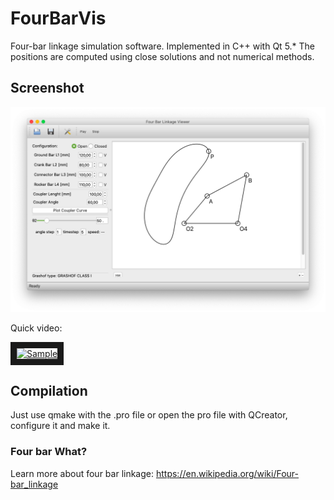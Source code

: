 # FourBarVis
Four-bar linkage simulation software. Implemented in C++ with Qt 5.*
The positions are computed using close solutions and not numerical methods. 


## Screenshot
![Screenshot1 screenshot](/resources/screenshot1.png)

Quick video:

<a href="http://www.youtube.com/watch?feature=player_embedded&v=qHLCWlnK5pc
" target="_blank"><img src="http://img.youtube.com/vi/qHLCWlnK5pc/0.jpg" 
alt="Sample" width="240" height="180" border="10" /></a>

## Compilation
Just use qmake with the .pro file or open the pro file with QCreator, configure it and make it.

### Four bar What?
Learn more about four bar linkage: https://en.wikipedia.org/wiki/Four-bar_linkage
